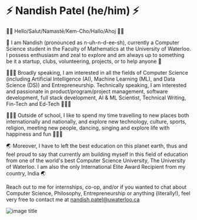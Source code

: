 # ⚡️ Nandish Patel (he/him) ⚡️
👋🏻 Hello/Salut/Namastē/Kem-Cho/Hallo/Ahoj 👋🏻

🙌 I am Nandish (pronounced as n-uh-n-d-ee-sh), currently a Computer Science student in the Faculty of Mathematics at the University of Waterloo. I possess enthusiasm and zeal to explore and am always up to something be it a startup, clubs, volunteering, projects, or to help anyone 🙌

👨🏻‍💻 Broadly speaking, I am interested in all the fields of Computer Science (including Artificial Intelligence (AI), Machine Learning (ML), and Data Science (DS)) and Entrepreneurship. Technically speaking, I am interested and passionate in product/program/project management, software development, full stack development, AI & ML Scientist, Technical Writing, Fin-Tech and Ed-Tech 👨🏻‍💻

👨🏻‍💻 Outside of school, I like to spend my time travelling to new places both internationally and nationally, and explore new technology, culture, sports, religion, meeting new people, dancing, singing and explore life with happiness and fun 🙋🏻‍♂️

🌏 Moreover, I have to left the best education on this planet earth, thus and feel proud to say that currently am building myself in this field of education from one of the world's best Computer Science University, The University of Waterloo. I am also the only International Elite Award Recipient from my country, India 🌏

Reach out to me for internships, co-op, and/or if you wanted to chat about Computer Science, Philosophy, Entrepreneurship or anything (literally!), feel very free to contact me at nandish.patel@uwaterloo.ca

![image title](https://rushter.com/counter.svg)



<!--

### Hi there 👋

<div>
  <img src="https://github-readme-stats.vercel.app/api?username=nandishofficial&show_icons=true&theme=blueberry&hide_border=true&count_private=true" />
</div>

**nandishofficial/nandishofficial** is a ✨ _special_ ✨ repository because its `README.md` (this file) appears on your GitHub profile.

Here are some ideas to get you started:

- 🔭 I’m currently working on ...
- 🌱 I’m currently learning ...
- 👯 I’m looking to collaborate on ...
- 🤔 I’m looking for help with ...
- 💬 Ask me about ...
- 📫 How to reach me: ...
- 😄 Pronouns: ...
- ⚡ Fun fact: ...
-->
